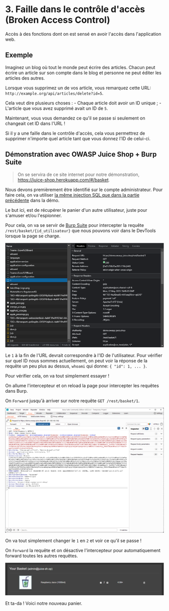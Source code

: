 # 3. Faille dans le contrôle d'accès (Broken Access Control)

Accès à des fonctions dont on est sensé en avoir l'accès dans l'application web.

## Exemple

Imaginez un blog où tout le monde peut écrire des articles.
Chacun peut écrire un article sur son compte dans le blog et personne ne peut éditer les articles
des autres.

Lorsque vous supprimez un de vos article, vous remarquez cette URL: `http://example.org/api/articles/delete?id=5`.

Cela veut dire plusieurs choses :
    - Chaque article doit avoir un ID unique ;
    - L'article que vous avez supprimé avait un ID de `5`.

Maintenant, vous vous demandez ce qu'il se passe si seulement on changeait cet ID dans l'URL !

Si il y a une faille dans le contrôle d'accès, cela vous permettrez de supprimer n'importe quel
article tant que vous donnez l'ID de celui-ci.

## Démonstration avec OWASP Juice Shop + Burp Suite

> On se servira de ce site internet pour notre démonstration, <https://juice-shop.herokuapp.com/#/basket>.

Nous devons premièrement être identifié sur le compte administrateur. Pour faire cela, on va utiliser
[la même injection SQL que dans la partie précédente](./2-injection-sql.md) dans la démo.

Le but ici, est de récupérer le panier d'un autre utilisateur, juste pour s'amuser et/ou l'espionner.

Pour cela, on va se servir de [Burp Suite](../3-outils/3-burp-suite.md) pour intercepter la requête `/rest/basket/{id_utilisateur}`
que nous pouvons voir dans le DevTools lorsque la page se charge.

![Requête dans le DevTools](../../_assets/images/broken-access-control-1.png)

Le `1` à la fin de l'URL devrait correspondre à l'ID de l'utilisateur.
Pour vérifier sur quel ID nous sommes actuellement, on peut voir la réponse de la
requête un peu plus au dessus, `whoami` qui donne: `{ "id": 1, ... }`.

Pour vérifier cela, on va tout simplement essayer !

On allume l'intercepteur et on reload la page pour intercepter les requêtes dans Burp.

On `Forward` jusqu'à arriver sur notre requête `GET /rest/basket/1`.

![Requête dans Burp](../../_assets/images/broken-access-control-2.png)

On va tout simplement changer le `1` en `2` et voir ce qu'il se passe !

On `Forward` la requête et on désactive l'intercepteur pour automatiquement forward
toutes les autres requêtes.

![Panier résultant](../../_assets/images/broken-access-control-3.png)

Et ta-da ! Voici notre nouveau panier.
